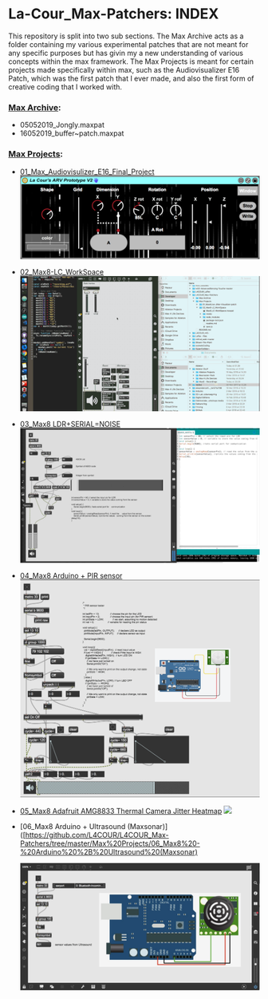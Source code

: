 # La-Cour_Max-Patchers: INDEX
This repository is split into two sub sections. The Max Archive acts as a folder containing my various experimental patches that are not meant for any specific purposes but has givin my a new understanding of various concepts within the max framework. The Max Projects is meant for certain projects made specifically within max, such as the Audiovisualizer E16 Patch, which was the first patch that I ever made, and also the first form of creative coding that I worked with.

### [Max Archive](https://github.com/L4COUR/L4COUR_Max-Patchers/tree/master/Max%20Archive):
- 05052019_Jongly.maxpat
- 16052019_buffer~patch.maxpat

### [Max Projects](https://github.com/L4COUR/L4COUR_Max-Patchers/tree/master/Max%20Projects):
- [01_Max_Audiovisulizer_E16_Final_Project](https://github.com/L4COUR/L4COUR_Max-Patchers/tree/master/Max%20Projects/01_Max4Live-Jitter-Visualizer-patch)
![](https://github.com/L4COUR/L4COUR_Max-Patchers/raw/master/Max%20Projects/01_Max4Live-Jitter-Visualizer-patch/Screen%20Shot%202018-03-30%20at%2001.21.23.png)

- [02_Max8-LC_WorkSpace](https://github.com/L4COUR/L4COUR_Max-Patchers/tree/master/Max%20Projects/02_Max8%20-%20LC_WorkSpace)
![](https://github.com/L4COUR/L4COUR_Max-Patchers/raw/master/Max%20Projects/02_Max8%20-%20LC_WorkSpace/media/LC_WorkSpace_NodeScript.gif)


- [03_Max8 LDR+SERIAL=NOISE](https://github.com/L4COUR/L4COUR_Max-Patchers/tree/master/Max%20Projects/03_Max8%20-%20LDR%2BSERIAL%3DNOISE)
![](https://github.com/L4COUR/L4COUR_Max-Patchers/raw/master/Max%20Projects/03_Max8%20-%20LDR%2BSERIAL%3DNOISE/media/LDR+SERIAL-NOISE-VID.gif)

- [04_Max8 Arduino + PIR sensor](https://github.com/L4COUR/L4COUR_Max-Patchers/tree/master/Max%20Projects/04_Max8%20-%20Arduino%20%2B%20PIRsensor)
![](https://github.com/L4COUR/L4COUR_Max-Patchers/raw/master/Max%20Projects/04_Max8%20-%20Arduino%20%2B%20PIRsensor/media/04_Max8%20-%20Arduino%20+%20PIRsensor.png)

- [05_Max8 Adafruit AMG8833 Thermal Camera Jitter Heatmap](https://github.com/L4COUR/L4COUR_Max-Patchers/tree/master/Max%20Projects/05_Max8%20-%20Adafruit%20AMG8833%20Thermal%20Camera%20Heatmap%20Jitter)
![](https://github.com/L4COUR/L4COUR_Max-Patchers/raw/master/Max%20Projects/05_Max8%20-%20Adafruit%20AMG8833%20Thermal%20Camera%20Heatmap%20Jitter/media/Max_MSP-heating-camera.gif)

- [06_Max8 Arduino + Ultrasound (Maxsonar)]([https://github.com/L4COUR/L4COUR_Max-Patchers/tree/master/Max%20Projects/06_Max8%20-%20Arduino%20%2B%20Ultrasound%20(Maxsonar)

  ![](https://github.com/L4COUR/L4COUR_Max-Patchers/raw/master/Max%20Projects/06_Max8%20-%20Arduino%20%2B%20Ultrasound%20(Maxsonar)/media/Max_arduino_ultrasound.png)

